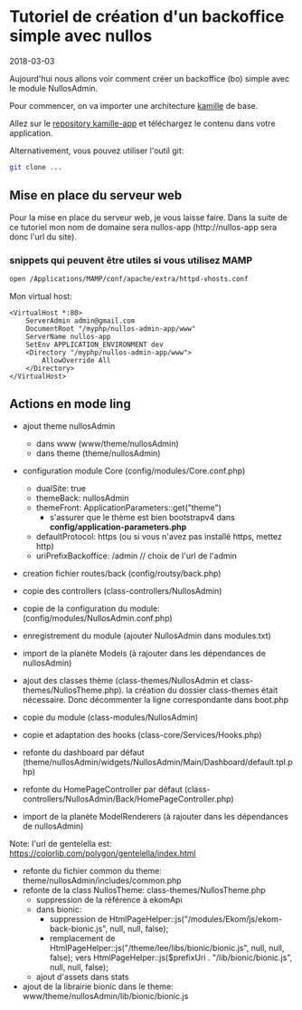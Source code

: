 Tutoriel de création d'un backoffice simple avec nullos
==========
2018-03-03


Aujourd'hui nous allons voir comment créer un backoffice (bo) simple avec le module NullosAdmin.

Pour commencer, on va importer une architecture [kamille](https://github.com/lingtalfi/kamille) de base.



Allez sur le [repository kamille-app](https://github.com/lingtalfi/kamille-app) et téléchargez le 
contenu dans votre application.

Alternativement, vous pouvez utiliser l'outil git:

```bash
git clone ...
```





Mise en place du serveur web
--------------------------------

Pour la mise en place du serveur web, je vous laisse faire.
Dans la suite de ce tutoriel mon nom de domaine sera nullos-app (http://nullos-app sera donc l'url du site).


### snippets qui peuvent être utiles si vous utilisez MAMP 

```bash
open /Applications/MAMP/conf/apache/extra/httpd-vhosts.conf
```

Mon virtual host:

```apacheconfig
<VirtualHost *:80>
    ServerAdmin admin@gmail.com
    DocumentRoot "/myphp/nullos-admin-app/www"
    ServerName nullos-app
    SetEnv APPLICATION_ENVIRONMENT dev
    <Directory "/myphp/nullos-admin-app/www">
        AllowOverride All
    </Directory>
</VirtualHost>
```



Actions en mode ling
----------------------

- ajout theme nullosAdmin
    - dans www (www/theme/nullosAdmin)
    - dans theme (theme/nullosAdmin)


- configuration module Core (config/modules/Core.conf.php)
    - dualSite: true
    - themeBack: nullosAdmin
    - themeFront: ApplicationParameters::get("theme")
        - s'assurer que le thème est bien bootstrapv4 dans **config/application-parameters.php**
    - defaultProtocol: https  (ou si vous n'avez pas installé https, mettez http)
    - uriPrefixBackoffice: /admin // choix de l'url de l'admin        
        
        
- creation fichier routes/back (config/routsy/back.php)


- copie des controllers (class-controllers/NullosAdmin)
- copie de la configuration du module: (config/modules/NullosAdmin.conf.php)

- enregistrement du module (ajouter NullosAdmin dans modules.txt)

- import de la planète Models (à rajouter dans les dépendances de nullosAdmin)


- ajout des classes thème (class-themes/NullosAdmin et class-themes/NullosTheme.php).
        la création du dossier class-themes était nécessaire.
        Donc décommenter la ligne correspondante dans boot.php
        
- copie du module (class-modules/NullosAdmin)

- copie et adaptation des hooks (class-core/Services/Hooks.php)      

    
- refonte du dashboard par défaut (theme/nullosAdmin/widgets/NullosAdmin/Main/Dashboard/default.tpl.php)          
- refonte du HomePageController par défaut (class-controllers/NullosAdmin/Back/HomePageController.php)

          
- import de la planète ModelRenderers (à rajouter dans les dépendances de nullosAdmin)



Note: l'url de gentelella est: https://colorlib.com/polygon/gentelella/index.html


- refonte du fichier common du theme: theme/nullosAdmin/includes/common.php
- refonte de la class NullosTheme: class-themes/NullosTheme.php
    - suppression de la référence à ekomApi
    - dans bionic:
        - suppression de HtmlPageHelper::js("/modules/Ekom/js/ekom-back-bionic.js", null, null, false);
        - remplacement de HtmlPageHelper::js("/theme/lee/libs/bionic/bionic.js", null, null, false);
            vers HtmlPageHelper::js($prefixUri . "/lib/bionic/bionic.js", null, null, false);
    - ajout d'assets dans stats            
- ajout de la librairie bionic dans le theme: www/theme/nullosAdmin/lib/bionic/bionic.js        